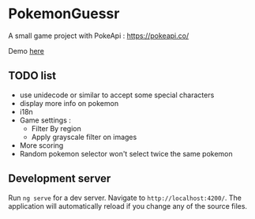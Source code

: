 # PokemonGuessr

A small game project with PokeApi : https://pokeapi.co/

Demo [here](https://pokemon-guessr.netlify.app/)

## TODO list

- use unidecode or similar to accept some special characters
- display more info on pokemon
- i18n
- Game settings :
  - Filter By region
  - Apply grayscale filter on images
- More scoring
- Random pokemon selector won't select twice the same pokemon

## Development server

Run `ng serve` for a dev server. Navigate to `http://localhost:4200/`. The application will automatically reload if you
change any of the source files.





